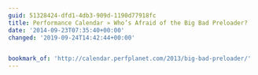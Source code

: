 ```yaml
---
guid: 51328424-dfd1-4db3-909d-1190d77918fc
title: Performance Calendar » Who’s Afraid of the Big Bad Preloader?
date: '2014-09-23T07:35:40+00:00'
changed: '2019-09-24T14:42:44+00:00'


bookmark_of: 'http://calendar.perfplanet.com/2013/big-bad-preloader/'
---
```




